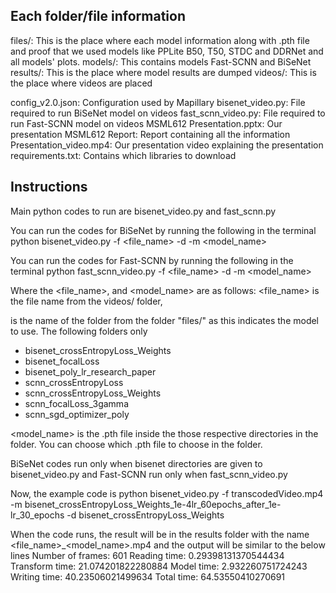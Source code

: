 ## Each folder/file information

files/: This is the place where each model information along with .pth file and proof that we used models like PPLite B50, T50, STDC and DDRNet and all models' plots.
models/: This contains models Fast-SCNN and BiSeNet
results/: This is the place where model results are dumped
videos/: This is the place where videos are placed

config_v2.0.json: Configuration used by Mapillary
bisenet_video.py: File required to run BiSeNet model on videos
fast_scnn_video.py: File required to run Fast-SCNN model on videos
MSML612 Presentation.pptx: Our presentation
MSML612 Report: Report containing all the information
Presentation_video.mp4: Our presentation video explaining the presentation
requirements.txt: Contains which libraries to download


## Instructions 
Main python codes to run are bisenet_video.py and fast_scnn.py

You can run the codes for BiSeNet by running the following in the terminal
python bisenet_video.py -f <file_name> -d <directory> -m <model_name>

You can run the codes for Fast-SCNN by running the following in the terminal
python fast_scnn_video.py -f <file_name> -d <directory> -m <model_name>

Where the <file_name>, <directory> and <model_name> are as follows:
<file_name> is the file name from the videos/ folder,

<directory> is the name of the folder from the folder "files/" as this indicates the model to use. The following folders only
- bisenet_crossEntropyLoss_Weights
- bisenet_focalLoss
- bisenet_poly_lr_research_paper
- scnn_crossEntropyLoss
- scnn_crossEntropyLoss_Weights
- scnn_focalLoss_3gamma
- scnn_sgd_optimizer_poly

<model_name> is the .pth file inside the those respective directories in the <directory> folder. You can choose which .pth file to choose in the <directory> folder.

BiSeNet codes run only when bisenet directories are given to bisenet_video.py and Fast-SCNN run only when fast_scnn_video.py

Now, the example code is 
python bisenet_video.py -f transcodedVideo.mp4 -m bisenet_crossEntropyLoss_Weights_1e-4lr_60epochs_after_1e-lr_30_epochs -d bisenet_crossEntropyLoss_Weights

When the code runs, the result will be in the results folder with the name <file_name>_<model_name>.mp4 and the output will be similar to the below lines 
Number of frames: 601
Reading time: 0.29398131370544434
Transform time: 21.074201822280884
Model time: 2.932260751724243
Writing time: 40.23506021499634
Total time: 64.53550410270691

